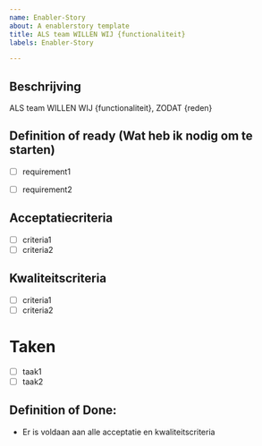 ```yaml
---
name: Enabler-Story
about: A enablerstory template
title: ALS team WILLEN WIJ {functionaliteit}
labels: Enabler-Story

---
```

## Beschrijving
ALS team WILLEN WIJ {functionaliteit}, ZODAT {reden}

## Definition of ready (Wat heb ik nodig om te starten)
- [ ] requirement1
- [ ] requirement2


## Acceptatiecriteria
- [ ] criteria1
- [ ] criteria2

## Kwaliteitscriteria
- [ ] criteria1
- [ ] criteria2

# Taken
- [ ] taak1
- [ ] taak2

## Definition of Done:
- Er is voldaan aan alle acceptatie en kwaliteitscriteria